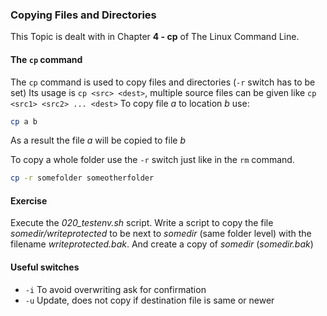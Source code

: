 ### Copying Files and Directories
This Topic is dealt with in Chapter **4 - cp** of The Linux Command Line.

#### The `cp` command

The `cp` command is used to copy files and directories (`-r` switch has to be set)
Its usage is `cp <src> <dest>`, multiple source files can be given like `cp <src1> <src2> ... <dest>`
To copy file *a* to location *b* use:

~~~~bash
cp a b
~~~~

As a result the file *a* will be copied to file *b*

To copy a whole folder use the `-r` switch just like in the `rm` command.

~~~~bash
cp -r somefolder someotherfolder
~~~~

#### Exercise
Execute the *020_testenv.sh* script. Write a script to copy the file *somedir/writeprotected* to be next to *somedir* (same folder level) with the filename *writeprotected.bak*. And create a copy of *somedir* (*somedir.bak*)

#### Useful switches
- `-i` To avoid overwriting ask for confirmation
- `-u` Update, does not copy if destination file is same or newer
